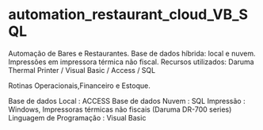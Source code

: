 # automation_restaurant_cloud_VB_SQL
Automação de Bares e Restaurantes. 
Base de dados híbrida: local e nuvem.
Impressões em impressora térmica não fiscal. 
Recursos utilizados: Daruma Thermal Printer / Visual Basic / Access / SQL

Rotinas Operacionais,Financeiro e Estoque.

Base de dados Local : ACCESS
Base de dados Nuvem : SQL
Impressão : Windows, Impressoras térmicas não fiscais (Daruma DR-700 series)
Linguagem de Programação : Visual Basic
